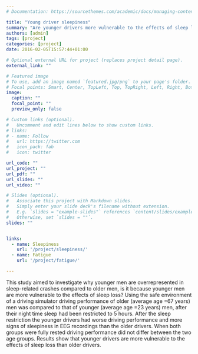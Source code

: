 ```yaml
---
# Documentation: https://sourcethemes.com/academic/docs/managing-content/

title: "Young driver sleepiness"
summary: "Are younger drivers more vulnerable to the effects of sleep loss than older drivers? 2009-2010"
authors: [admin]
tags: [project]
categories: [project]
date: 2016-02-05T15:57:44+01:00

# Optional external URL for project (replaces project detail page).
external_link: ""

# Featured image
# To use, add an image named `featured.jpg/png` to your page's folder.
# Focal points: Smart, Center, TopLeft, Top, TopRight, Left, Right, BottomLeft, Bottom, BottomRight.
image:
  caption: ""
  focal_point: ""
  preview_only: false

# Custom links (optional).
#   Uncomment and edit lines below to show custom links.
# links:
# - name: Follow
#   url: https://twitter.com
#   icon_pack: fab
#   icon: twitter

url_code: ""
url_project: ""
url_pdf: ""
url_slides: ""
url_video: ""

# Slides (optional).
#   Associate this project with Markdown slides.
#   Simply enter your slide deck's filename without extension.
#   E.g. `slides = "example-slides"` references `content/slides/example-slides.md`.
#   Otherwise, set `slides = ""`.
slides: ""


links:
  - name: Sleepiness
    url: '/project/sleepiness/'
  - name: Fatigue
    url: '/project/fatigue/'

---
```

This study aimed to investigate why younger men are overrepresented in sleep-related crashes compared to older men, is it because younger men are more vulnerable to the effects of sleep loss? Using the safe environment of a driving simulator driving performance of older (average age =67 years) men was compared to that of younger (average age =23 years) men, after their night time sleep had been restricted to 5 hours. After the sleep restriction the younger drivers had worse driving performance and more signs of sleepiness in EEG recordings than the older drivers. When both groups were fully rested driving performance did not differ between the two age groups. Results show that younger drivers are more vulnerable to the effects of sleep loss than older drivers. 




